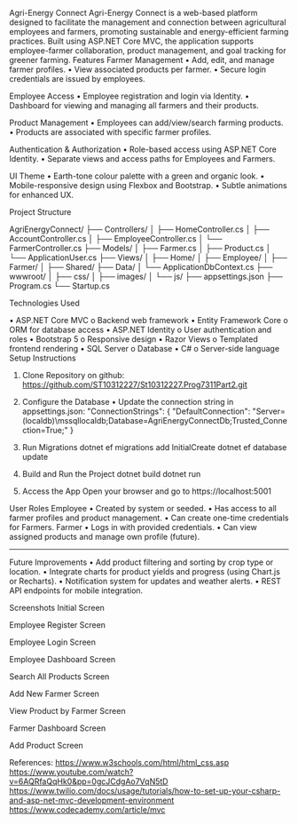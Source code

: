 Agri-Energy Connect
Agri-Energy Connect is a web-based platform designed to facilitate the management and connection between agricultural employees and farmers, promoting sustainable and energy-efficient farming practices. Built using ASP.NET Core MVC, the application supports employee-farmer collaboration, product management, and goal tracking for greener farming.
Features
Farmer Management
•	Add, edit, and manage farmer profiles.
•	View associated products per farmer.
•	Secure login credentials are issued by employees.

Employee Access
•	Employee registration and login via Identity.
•	Dashboard for viewing and managing all farmers and their products.

Product Management
•	Employees can add/view/search farming products.
•	Products are associated with specific farmer profiles.

Authentication & Authorization
•	Role-based access using ASP.NET Core Identity.
•	Separate views and access paths for Employees and Farmers.

UI Theme
•	Earth-tone colour palette with a green and organic look.
•	Mobile-responsive design using Flexbox and Bootstrap.
•	Subtle animations for enhanced UX.



Project Structure

AgriEnergyConnect/
├── Controllers/
 │ ├── HomeController.cs
 │ ├── AccountController.cs
 │ ├── EmployeeController.cs
 │ └── FarmerController.cs
├── Models/
 │ ├── Farmer.cs
 │ ├── Product.cs
 │ └── ApplicationUser.cs
├── Views/
 │ ├── Home/
 │ ├── Employee/
 │ ├── Farmer/
 │ ├── Shared/
├── Data/
 │ └── ApplicationDbContext.cs
├── wwwroot/
 │ ├── css/
 │ ├── images/
 │ └── js/
├── appsettings.json
├── Program.cs
 └── Startup.cs

Technologies Used

•	ASP.NET Core MVC
o	Backend web framework
•	Entity Framework Core
o	ORM for database access
•	ASP.NET Identity
o	User authentication and roles
•	Bootstrap 5
o	Responsive design
•	Razor Views
o	Templated frontend rendering
•	SQL Server
o	Database
•	C#
o	Server-side language
Setup Instructions
1.	Clone Repository on github:
https://github.com/ST10312227/St10312227.Prog7311Part2.git

2. Configure the Database
•	Update the connection string in appsettings.json:
"ConnectionStrings": {
  "DefaultConnection": "Server=(localdb)\\mssqllocaldb;Database=AgriEnergyConnectDb;Trusted_Connection=True;"
}


3. Run Migrations
dotnet ef migrations add InitialCreate
dotnet ef database update


4. Build and Run the Project 
dotnet build
dotnet run

5. Access the App
Open your browser and go to https://localhost:5001

User Roles
Employee
•	Created by system or seeded.
•	Has access to all farmer profiles and product management.
•	Can create one-time credentials for Farmers.
Farmer
•	Logs in with provided credentials.
•	Can view assigned products and manage own profile (future).
________________________________________
Future Improvements
•	Add product filtering and sorting by crop type or location.
•	Integrate charts for product yields and progress (using Chart.js or Recharts).
•	Notification system for updates and weather alerts.
•	REST API endpoints for mobile integration.

 Screenshots
Initial Screen
 

Employee Register Screen
 

Employee Login Screen
 


Employee Dashboard Screen
 
Search All Products Screen
 
Add New Farmer Screen
 
View Product by Farmer Screen
 

Farmer Dashboard Screen
 
Add Product Screen
 

References:
https://www.w3schools.com/html/html_css.asp
https://www.youtube.com/watch?v=6AQRfaQqHk0&pp=0gcJCdgAo7VqN5tD
https://www.twilio.com/docs/usage/tutorials/how-to-set-up-your-csharp-and-asp-net-mvc-development-environment
https://www.codecademy.com/article/mvc









